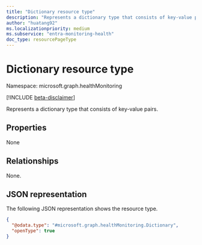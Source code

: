 ```yaml
---
title: "Dictionary resource type"
description: "Represents a dictionary type that consists of key-value pairs."
author: "huatang92"
ms.localizationpriority: medium
ms.subservice: "entra-monitoring-health"
doc_type: resourcePageType
---
```


# Dictionary resource type

Namespace: microsoft.graph.healthMonitoring

[!INCLUDE [beta-disclaimer](../../includes/beta-disclaimer.md)]

Represents a dictionary type that consists of key-value pairs.


## Properties

None

## Relationships
None.

## JSON representation
The following JSON representation shows the resource type.
<!-- {
  "blockType": "resource",
  "@odata.type": "microsoft.graph.healthMonitoring.Dictionary"
}
-->
``` json
{
  "@odata.type": "#microsoft.graph.healthMonitoring.Dictionary",
  "openType": true
}
```

